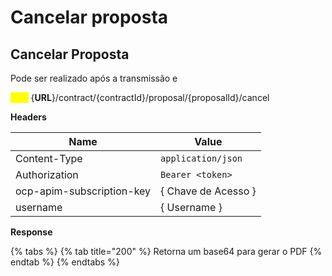# Cancelar proposta

## Cancelar Proposta&#x20;

Pode ser realizado após a transmissão e&#x20;

<mark style="color:yellow;">`POST`</mark>  {**URL**}/contract/{contractId}/proposal/{proposalId}/cancel

**Headers**

| Name                      | Value               |
| ------------------------- | ------------------- |
| Content-Type              | `application/json`  |
| Authorization             | `Bearer <token>`    |
| ocp-apim-subscription-key | { Chave de Acesso } |
| username                  | { Username }        |

**Response**

{% tabs %}
{% tab title="200" %}
Retorna um base64 para gerar o PDF
{% endtab %}
{% endtabs %}
